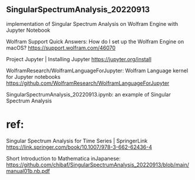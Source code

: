 ## SingularSpectrumAnalysis_20220913



implementation of Singular Spectrum Analysis on Wolfram Engine with Jupyter Notebook


Wolfram Support Quick Answers: How do I set up the Wolfram Engine on macOS? https://support.wolfram.com/46070


Project Jupyter | Installing Jupyter https://jupyter.org/install


WolframResearch/WolframLanguageForJupyter: Wolfram Language kernel for Jupyter notebooks https://github.com/WolframResearch/WolframLanguageForJupyter


SingularSpectrumAnalysis_20220913.ipynb: an example of Singular Spectrum Analysis


# ref:


Singular Spectrum Analysis for Time Series | SpringerLink https://link.springer.com/book/10.1007/978-3-662-62436-4

Short Introduction to Mathematica inJapanese: https://github.com/chibaf/SingularSpectrumAnalysis_20220913/blob/main/manual01b.nb.pdf
